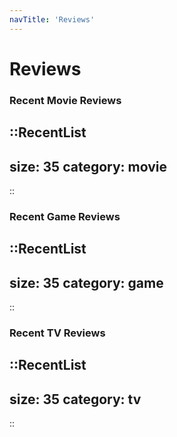 ```yaml
---
navTitle: 'Reviews'
---
```


# Reviews

### Recent Movie Reviews

::RecentList
---
size: 35
category: movie
---
::

### Recent Game Reviews

::RecentList
---
size: 35
category: game
---
::

### Recent TV Reviews

::RecentList
---
size: 35
category: tv
---
::

